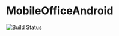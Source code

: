MobileOfficeAndroid
===================

[![Build Status](https://travis-ci.org/shwarzes89/MobileOfficeAndroid.svg?branch=master)](https://travis-ci.org/shwarzes89/MobileOfficeAndroid)
